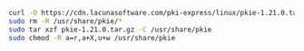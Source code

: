 ﻿```sh
curl -O https://cdn.lacunasoftware.com/pki-express/linux/pkie-1.21.0.tar.gz
sudo rm -R /usr/share/pkie/*
sudo tar xzf pkie-1.21.0.tar.gz -C /usr/share/pkie
sudo chmod -R a=r,a+X,u+w /usr/share/pkie
```

